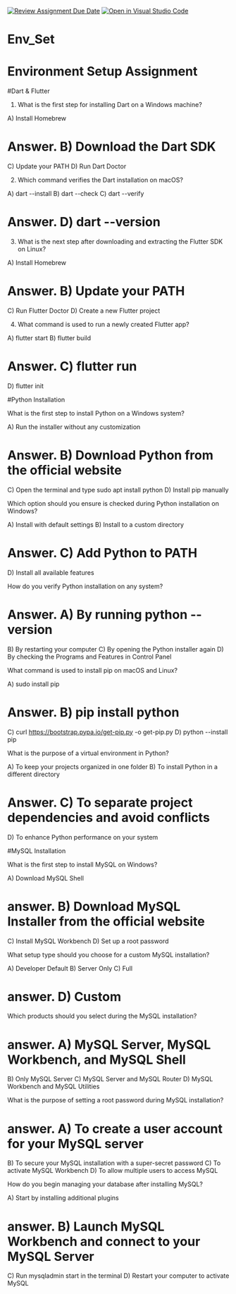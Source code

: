 [![Review Assignment Due Date](https://classroom.github.com/assets/deadline-readme-button-22041afd0340ce965d47ae6ef1cefeee28c7c493a6346c4f15d667ab976d596c.svg)](https://classroom.github.com/a/vnsr1XuU)
[![Open in Visual Studio Code](https://classroom.github.com/assets/open-in-vscode-2e0aaae1b6195c2367325f4f02e2d04e9abb55f0b24a779b69b11b9e10269abc.svg)](https://classroom.github.com/online_ide?assignment_repo_id=15710762&assignment_repo_type=AssignmentRepo)
# Env_Set

# Environment Setup Assignment

#Dart & Flutter

1. What is the first step for installing Dart on a Windows machine?

A) Install Homebrew
# Answer. B) Download the Dart SDK
C) Update your PATH
D) Run Dart Doctor


2. Which command verifies the Dart installation on macOS?

A) dart --install
B) dart --check
C) dart --verify
# Answer. D) dart --version


3. What is the next step after downloading and extracting the Flutter SDK on Linux?

A) Install Homebrew
# Answer. B) Update your PATH
C) Run Flutter Doctor
D) Create a new Flutter project


4. What command is used to run a newly created Flutter app?

A) flutter start
B) flutter build
# Answer. C) flutter run
D) flutter init


#Python Installation

What is the first step to install Python on a Windows system?

A) Run the installer without any customization
# Answer. B) Download Python from the official website
C) Open the terminal and type sudo apt install python
D) Install pip manually

Which option should you ensure is checked during Python installation on Windows?

A) Install with default settings
B) Install to a custom directory
# Answer. C) Add Python to PATH
D) Install all available features

How do you verify Python installation on any system?

# Answer. A) By running python --version
B) By restarting your computer
C) By opening the Python installer again
D) By checking the Programs and Features in Control Panel

What command is used to install pip on macOS and Linux?

A) sudo install pip
# Answer. B) pip install python
C) curl https://bootstrap.pypa.io/get-pip.py -o get-pip.py
D) python --install pip

What is the purpose of a virtual environment in Python?

A) To keep your projects organized in one folder
B) To install Python in a different directory
# Answer. C) To separate project dependencies and avoid conflicts
D) To enhance Python performance on your system

#MySQL Installation

What is the first step to install MySQL on Windows?

A) Download MySQL Shell
# answer. B) Download MySQL Installer from the official website
C) Install MySQL Workbench
D) Set up a root password

What setup type should you choose for a custom MySQL installation?

A) Developer Default
B) Server Only
C) Full
# answer. D) Custom

Which products should you select during the MySQL installation?

# answer. A) MySQL Server, MySQL Workbench, and MySQL Shell
B) Only MySQL Server
C) MySQL Server and MySQL Router
D) MySQL Workbench and MySQL Utilities

What is the purpose of setting a root password during MySQL installation?

# answer. A) To create a user account for your MySQL server
B) To secure your MySQL installation with a super-secret password
C) To activate MySQL Workbench
D) To allow multiple users to access MySQL

How do you begin managing your database after installing MySQL?

A) Start by installing additional plugins
# answer. B) Launch MySQL Workbench and connect to your MySQL Server
C) Run mysqladmin start in the terminal
D) Restart your computer to activate MySQL
